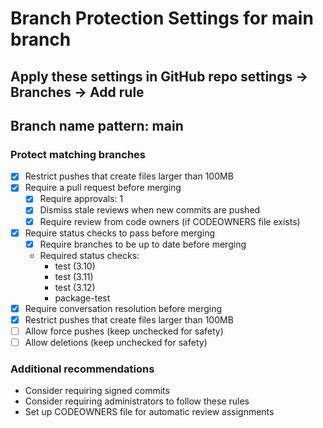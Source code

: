 # Branch Protection Settings for main branch

## Apply these settings in GitHub repo settings -> Branches -> Add rule

## Branch name pattern: main

### Protect matching branches

- [x] Restrict pushes that create files larger than 100MB
- [x] Require a pull request before merging
  - [x] Require approvals: 1
  - [x] Dismiss stale reviews when new commits are pushed
  - [x] Require review from code owners (if CODEOWNERS file exists)
- [x] Require status checks to pass before merging
  - [x] Require branches to be up to date before merging
  - Required status checks:
    - test (3.10)
    - test (3.11)
    - test (3.12)
    - package-test
- [x] Require conversation resolution before merging
- [x] Restrict pushes that create files larger than 100MB
- [ ] Allow force pushes (keep unchecked for safety)
- [ ] Allow deletions (keep unchecked for safety)

### Additional recommendations

- Consider requiring signed commits
- Consider requiring administrators to follow these rules
- Set up CODEOWNERS file for automatic review assignments
